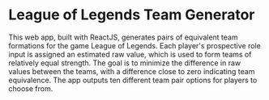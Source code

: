 # League of Legends Team Generator

This web app, built with ReactJS, generates pairs of equivalent team formations for the game League of Legends. Each player's prospective role input is assigned an estimated raw value, which is used to form teams of relatively equal strength. The goal is to minimize the difference in raw values between the teams, with a difference close to zero indicating team equivalence. The app outputs ten different team pair options for players to choose from.
